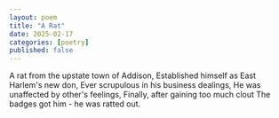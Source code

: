 ```yaml
---
layout: poem
title: "A Rat"
date: 2025-02-17
categories: [poetry]
published: false
---
```


A rat from the upstate town of Addison,
Established himself as East Harlem's new don, 
Ever scrupulous in his business dealings,
He was unaffected by other's feelings,
Finally, after gaining too much clout
The badges got him - he was ratted out.
